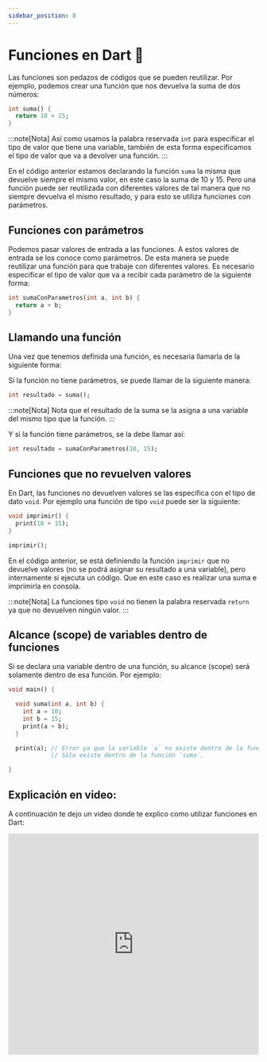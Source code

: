 ```yaml
---
sidebar_position: 8
---
```


# Funciones en Dart 🚀

Las funciones son pedazos de códigos que se pueden reutilizar. Por ejemplo, podemos crear una función que nos devuelva la suma de dos números:

```dart
int suma() {
  return 10 + 15;
}
```

:::note[Nota]
Así como usamos la palabra reservada `int` para especificar el tipo de valor que tiene una variable, también de esta forma especificamos el tipo de valor que va a devolver una función.
:::

En el código anterior estamos declarando la función `suma` la misma que devuelve siempre el mismo valor, en este caso la suma de 10 y 15. Pero una función puede ser reutilizada con diferentes valores de tal manera que no siempre devuelva el mismo resultado, y para esto se utiliza funciones con parámetros. 


## Funciones con parámetros

Podemos pasar valores de entrada a las funciones. A estos valores de entrada se los conoce como parámetros. De esta manera se puede reutilizar una función para que trabaje con diferentes valores. Es necesario especificar el tipo de valor que va a recibir cada parámetro de la siguiente forma:

```dart
int sumaConParametros(int a, int b) {
  return a + b;
}
```

## Llamando una función

Una vez que tenemos definida una función, es necesaria llamarla de la siguiente forma:

Si la función no tiene parámetros, se puede llamar de la siguiente manera:

```dart
int resultado = suma();
```

:::note[Nota]
Nota que el resultado de la suma se la asigna a una variable del mismo tipo que la función.
:::

Y si la función tiene parámetros, se la debe llamar así:

```dart
int resultado = sumaConParametros(10, 15);
```

## Funciones que no revuelven valores

En Dart, las funciones no devuelven valores se las especifica con el tipo de dato `void`. Por ejemplo una función de tipo `void` puede ser la siguiente:

```dart
void imprimir() {
  print(10 + 15);
}

imprimir();
```

En el código anterior, se está definiendo la función `imprimir` que no devuelve valores (no se podrá asignar su resultado a una variable), pero internamente si ejecuta un código. Que en este caso es realizar una suma e imprimirla en consola.

:::note[Nota]
La funciones tipo `void` no tienen la palabra reservada `return` ya que no devuelven ningún valor.
:::

## Alcance (scope) de variables dentro de funciones

Si se declara una variable dentro de una función, su alcance (scope) será solamente dentro de esa función. Por ejemplo:

```dart
void main() {

  void suma(int a, int b) {
    int a = 10;
    int b = 15;
    print(a + b); 
  }

  print(a); // Error ya que la variable `a` no existe dentro de la función `main`. 
            // Sólo existe dentro de la función `suma`.

}

```

## Explicación en video:

A continuación te dejo un video donde te explico como utilizar funciones en Dart:

<iframe width="100%" height="444" src="https://www.youtube.com/embed/3f_klrMPLFc?si=skRI56l1TyjEgDL9" title="YouTube video player" frameborder="0" allow="accelerometer; autoplay; clipboard-write; encrypted-media; gyroscope; picture-in-picture; web-share" referrerpolicy="strict-origin-when-cross-origin" allowfullscreen></iframe>
